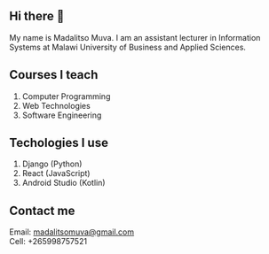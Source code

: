 ## Hi there 👋

<!--
**v2-kaj/v2-kaj** is a ✨ _special_ ✨ repository because its `README.md` (this file) appears on your GitHub profile.

Here are some ideas to get you started:

- 🔭 I’m currently working on ...
- 🌱 I’m currently learning ...
- 👯 I’m looking to collaborate on ...
- 🤔 I’m looking for help with ...
- 💬 Ask me about ...
- 📫 How to reach me: ...
- 😄 Pronouns: ...
- ⚡ Fun fact: ...
-->
My name is Madalitso Muva. I am an assistant lecturer in Information Systems at Malawi University of Business and Applied Sciences.

## Courses I teach
1. Computer Programming
2. Web Technologies
3. Software Engineering

## Techologies I use
1. Django (Python)
2. React (JavaScript)
3. Android Studio (Kotlin)

## Contact me
Email: madalitsomuva@gmail.com <br>
Cell: +265998757521
